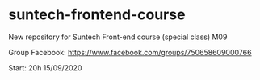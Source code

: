# suntech-frontend-course
New repository for Suntech Front-end course (special class) M09

Group Facebook: https://www.facebook.com/groups/750658609000766

Start: 20h 15/09/2020